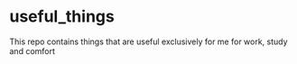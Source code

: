 # useful_things
This repo contains things that are useful exclusively for me for work, study and comfort
